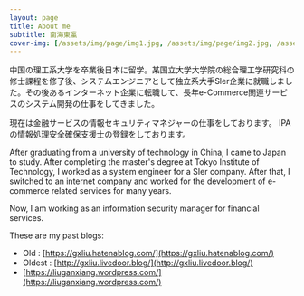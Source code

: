 ```yaml
---
layout: page
title: About me
subtitle: 南海東瀛
cover-img: [/assets/img/page/img1.jpg, /assets/img/page/img2.jpg, /assets/img/page/img3.jpg, /assets/img/page/img4.jpg, /assets/img/page/img5.jpg, /assets/img/page/img6.jpg]
---
```


中国の理工系大学を卒業後日本に留学。某国立大学大学院の総合理工学研究科の修士課程を修了後、システムエンジニアとして独立系大手Sler企業に就職しました。その後あるインターネット企業に転職して、長年e-Commerce関連サービスのシステム開発の仕事をしてきました。

現在は金融サービスの情報セキュリティマネジャーの仕事をしております。
IPAの情報処理安全確保支援士の登録をしております。

After graduating from a university of technology in China, I came to Japan to study. After completing the master's degree at Tokyo Institute of Technology, I worked as a system engineer for a SIer company. After that, I switched to an internet company and worked for the development of e-commerce related services for many years.

Now, I am working as an information security manager for financial services.

These are my past blogs:
- Old : [https://gxliu.hatenablog.com/](https://gxliu.hatenablog.com/)
- Oldest : [http://gxliu.livedoor.blog/](http://gxliu.livedoor.blog/)
- [https://liuganxiang.wordpress.com/](https://liuganxiang.wordpress.com/)
